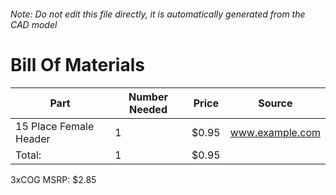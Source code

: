###### Note: Do not edit this file directly, it is automatically generated from the CAD model 
# Bill Of Materials 
 |Part|Number Needed|Price|Source| 
 |----|----------|-----|-----|
|15 Place Female Header|1|$0.95|www.example.com|
|Total: |1|$0.95| |

 3xCOG MSRP: $2.85